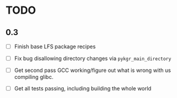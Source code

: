 # TODO

## 0.3

- [ ] Finish base LFS package recipes

- [ ] Fix bug disallowing directory changes via 
  `pykgr_main_directory`
  
- [ ] Get second pass GCC working/figure out 
  what is wrong with us compiling glibc.
  
- [ ] Get all tests passing, including building 
  the whole world